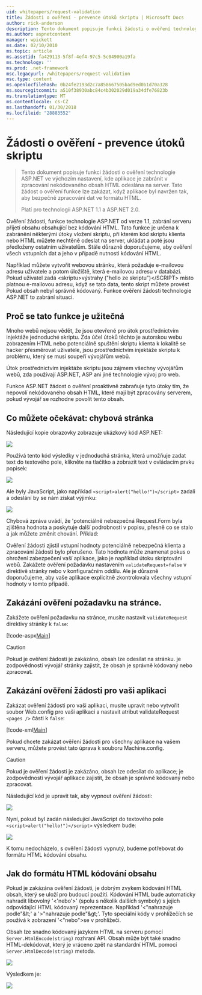```yaml
---
uid: whitepapers/request-validation
title: Žádosti o ověření - prevence útoků skriptu | Microsoft Docs
author: rick-anderson
description: Tento dokument popisuje funkci žádosti o ověření technologie ASP.NET ve výchozím nastavení, kde aplikace je zabránit v zpracování nekódovaného HTML obsahu submitt...
ms.author: aspnetcontent
manager: wpickett
ms.date: 02/10/2010
ms.topic: article
ms.assetid: fa429113-5f8f-4ef4-97c5-5c04900a19fa
ms.technology: ''
ms.prod: .net-framework
msc.legacyurl: /whitepapers/request-validation
msc.type: content
ms.openlocfilehash: 0b24fe2193d2c7a858667505bad9ed0b1d70a328
ms.sourcegitcommit: a510f38930abc84c4b302029d019a34dfe76823b
ms.translationtype: MT
ms.contentlocale: cs-CZ
ms.lasthandoff: 01/30/2018
ms.locfileid: "28883552"
---
```

<a name="request-validation---preventing-script-attacks"></a>Žádosti o ověření - prevence útoků skriptu
====================
> Tento dokument popisuje funkci žádosti o ověření technologie ASP.NET ve výchozím nastavení, kde aplikace je zabránit v zpracování nekódovaného obsah HTML odeslána na server. Tato žádost o ověření funkce lze zakázat, když aplikace byl navržen tak, aby bezpečně zpracování dat ve formátu HTML.
> 
> Platí pro technologii ASP.NET 1.1 a ASP.NET 2.0.


Ověření žádosti, funkce technologie ASP.NET od verze 1.1, zabrání serveru přijetí obsahu obsahující bez kódování HTML. Tato funkce je určena k zabránění některými útoky vložení skriptu, při kterém kód skriptu klienta nebo HTML můžete nechtěně odeslat na server, ukládat a poté jsou předloženy ostatním uživatelům. Stále důrazně doporučujeme, aby ověření všech vstupních dat a jeho v případě nutnosti kódování HTML.

Například můžete vytvořit webovou stránku, která požaduje e-mailovou adresu uživatele a potom úložiště, která e-mailovou adresu v databázi. Pokud uživatel zadá &lt;skriptu&gt;výstrahy ("hello ze skriptu")&lt;/SCRIPT&gt; místo platnou e-mailovou adresu, když se tato data, tento skript můžete provést Pokud obsah nebyl správně kódovaný. Funkce ověření žádosti technologie ASP.NET to zabrání situaci.

## <a name="why-this-feature-is-useful"></a>Proč se tato funkce je užitečná

Mnoho webů nejsou vědět, že jsou otevřené pro útok prostřednictvím injektáže jednoduché skriptu. Zda účel útoků těchto je autorskou webu zobrazením HTML nebo potenciálně spuštění skriptu klienta k lokalitě se hacker přesměrovat uživatele, jsou prostřednictvím injektáže skriptu k problému, který se musí soupeří vývojářům webů.

Útok prostřednictvím injektáže skriptu jsou zájmem všechny vývojářům webů, zda používají ASP.NET, ASP ani jiné technologie vývoj pro web.

Funkce ASP.NET žádost o ověření proaktivně zabraňuje tyto útoky tím, že nepovolí nekódovaného obsah HTML, které mají být zpracovány serverem, pokud vývojář se rozhodne povolit tento obsah.

## <a name="what-to-expect-error-page"></a>Co můžete očekávat: chybová stránka

Následující kopie obrazovky zobrazuje ukázkový kód ASP.NET:

![](request-validation/_static/image1.png)

Používá tento kód výsledky v jednoduchá stránka, která umožňuje zadat text do textového pole, klikněte na tlačítko a zobrazit text v ovládacím prvku popisek:

![](request-validation/_static/image2.png)

Ale byly JavaScript, jako například `<script>alert("hello!")</script>` zadali a odeslání by se nám získat výjimku:

![](request-validation/_static/image3.png)

Chybová zpráva uvádí, že 'potenciálně nebezpečná Request.Form byla zjištěna hodnota a poskytuje další podrobnosti v popisu, přesně co se stalo a jak můžete změnit chování. Příklad:

Ověření žádosti zjistil vstupní hodnoty potenciálně nebezpečná klienta a zpracování žádosti bylo přerušeno. Tato hodnota může znamenat pokus o ohrožení zabezpečení vaší aplikace, jako je například útoku skriptování webů. Zakážete ověření požadavku nastavením `validateRequest=false` v direktivě stránky nebo v konfiguračním oddílu. Ale je důrazně doporučujeme, aby vaše aplikace explicitně zkontrolovala všechny vstupní hodnoty v tomto případě.

## <a name="disabling-request-validation-on-a-page"></a>Zakázání ověření požadavku na stránce.

Zakážete ověření požadavku na stránce, musíte nastavit `validateRequest` direktivy stránky k `false`:

[!code-aspx[Main](request-validation/samples/sample1.aspx)]

> [!CAUTION]
> Pokud je ověření žádosti je zakázáno, obsah lze odesílat na stránku. je zodpovědností vývojář stránky zajistit, že obsah je správně kódovaný nebo zpracovat.

## <a name="disabling-request-validation-for-your-application"></a>Zakázání ověření žádosti pro vaši aplikaci

Zakázat ověření žádosti pro vaši aplikaci, musíte upravit nebo vytvořit soubor Web.config pro vaši aplikaci a nastavit atribut validateRequest `<pages />` části k `false`:

[!code-xml[Main](request-validation/samples/sample2.xml)]

Pokud chcete zakázat ověření žádosti pro všechny aplikace na vašem serveru, můžete provést tato úprava k souboru Machine.config.

> [!CAUTION]
> Pokud je ověření žádosti je zakázáno, obsah lze odesílat do aplikace; je zodpovědností vývojář aplikace zajistit, že obsah je správně kódovaný nebo zpracovat.

Následující kód je upravit tak, aby vypnout ověření žádosti:

![](request-validation/_static/image4.png)

Nyní, pokud byl zadán následující JavaScript do textového pole `<script>alert("hello!")</script>` výsledkem bude:

![](request-validation/_static/image5.png)

K tomu nedocházelo, s ověření žádosti vypnutý, budeme potřebovat do formátu HTML kódování obsahu.

## <a name="how-to-html-encode-content"></a>Jak do formátu HTML kódování obsahu

Pokud je zakázána ověření žádosti, je dobrým zvykem kódování HTML obsah, který se uloží pro budoucí použití. Kódování HTML bude automaticky nahradit libovolný '&lt;'nebo'&gt;' (spolu s několik dalších symboly) s jejich odpovídající HTML kódovaný reprezentace. Například '&lt;"nahrazuje podle"&amp;lt;' a '&gt;"nahrazuje podle"&amp;gt;'. Tyto speciální kódy v prohlížečích se používá k zobrazení '&lt;"nebo"&gt;se v prohlížeči.

Obsah lze snadno kódovaný jazykem HTML na serveru pomocí `Server.HtmlEncode(string)` rozhraní API. Obsah může být také snadno HTML-dekódovat, který je vráceno zpět na standardní HTML pomocí `Server.HtmlDecode(string)` metoda.

![](request-validation/_static/image6.png)

Výsledkem je:

![](request-validation/_static/image7.png)
